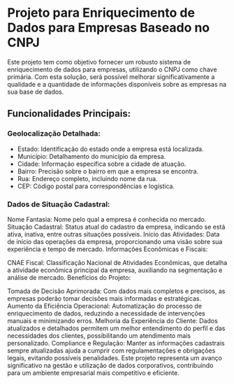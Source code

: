 # Projeto para Enriquecimento de Dados para Empresas Baseado no CNPJ #

Este projeto tem como objetivo fornecer um robusto sistema de enriquecimento de dados para empresas, utilizando o CNPJ como chave primária. Com esta solução, será possível melhorar significativamente a qualidade e a quantidade de informações disponíveis sobre as empresas na sua base de dados.

## Funcionalidades Principais: ##

### Geolocalização Detalhada: ###

* Estado: Identificação do estado onde a empresa está localizada.
* Município: Detalhamento do município da empresa.
* Cidade: Informação específica sobre a cidade de atuação.
* Bairro: Precisão sobre o bairro em que a empresa se encontra.
* Rua: Endereço completo, incluindo nome da rua.
* CEP: Código postal para correspondências e logística.
  
### Dados de Situação Cadastral: ###

Nome Fantasia: Nome pelo qual a empresa é conhecida no mercado.
Situação Cadastral: Status atual do cadastro da empresa, indicando se está ativa, inativa, entre outras situações possíveis.
Início das Atividades: Data de início das operações da empresa, proporcionando uma visão sobre sua experiência e tempo de mercado.
Informações Econômicas e Fiscais:

CNAE Fiscal: Classificação Nacional de Atividades Econômicas, que detalha a atividade econômica principal da empresa, auxiliando na segmentação e análise de mercado.
Benefícios do Projeto:

Tomada de Decisão Aprimorada: Com dados mais completos e precisos, as empresas poderão tomar decisões mais informadas e estratégicas.
Aumento da Eficiência Operacional: Automatização do processo de enriquecimento de dados, reduzindo a necessidade de intervenções manuais e minimizando erros.
Melhoria da Experiência do Cliente: Dados atualizados e detalhados permitem um melhor entendimento do perfil e das necessidades dos clientes, possibilitando um atendimento mais personalizado.
Compliance e Regulação: Manter as informações cadastrais sempre atualizadas ajuda a cumprir com regulamentações e obrigações legais, evitando possíveis penalidades.
Este projeto representa um avanço significativo na gestão e utilização de dados corporativos, contribuindo para um ambiente empresarial mais competitivo e eficiente.

